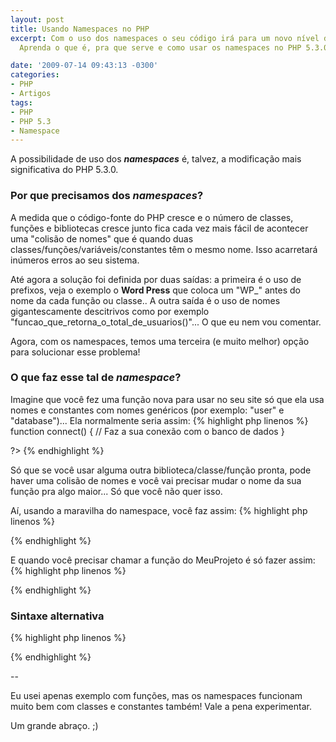 ```yaml
---
layout: post
title: Usando Namespaces no PHP
excerpt: Com o uso dos namespaces o seu código irá para um novo nível de organização...
  Aprenda o que é, pra que serve e como usar os namespaces no PHP 5.3.0.

date: '2009-07-14 09:43:13 -0300'
categories:
- PHP
- Artigos
tags:
- PHP
- PHP 5.3
- Namespace
---
```

A possibilidade de uso dos <em><strong>namespaces</strong></em> é, talvez, a modificação mais significativa do PHP 5.3.0.

<h3>Por que precisamos dos <em>namespaces</em>?</h3>
A medida que o código-fonte do PHP cresce e o número de classes, funções e bibliotecas cresce junto fica cada vez mais fácil de acontecer uma "colisão de nomes" que é quando duas classes/funções/variáveis/constantes têm o mesmo nome. Isso acarretará inúmeros erros ao seu sistema.

Até agora a solução foi definida por duas saídas: a primeira é o uso de prefixos, veja o exemplo o <strong>Word Press</strong> que coloca um "WP_" antes do nome da cada função ou classe.. A outra saída é o uso de nomes gigantescamente descitrivos como por exemplo "funcao_que_retorna_o_total_de_usuarios()"... O que eu nem vou comentar.

Agora, com os namespaces, temos uma terceira (e muito melhor) opção para solucionar esse problema!

<h3>O que faz esse tal de <em>namespace</em>?</h3>
Imagine que você fez uma função nova para usar no seu site só que ela usa nomes e constantes com nomes genéricos (por exemplo: "user" e "database")... Ela normalmente seria assim:
{% highlight php linenos %}
<?php

function connect() {
	// Faz a sua conexão com o banco de dados
}

?>
{% endhighlight %}

Só que se você usar alguma outra biblioteca/classe/função pronta, pode haver uma colisão de nomes e você vai precisar mudar o nome da sua função pra algo maior... Só que você não quer isso.

Aí, usando a maravilha do namespace, você faz assim:
{% highlight php linenos %}
<?php

namespace MeuProjeto;

function connect() {
	// Faz a sua conexão com o banco de dados
}

?>
{% endhighlight %}

E quando você precisar chamar a função do MeuProjeto é só fazer assim:
{% highlight php linenos %}
<?php
	// Inclui o arquivo com a função
	include("conexao-MySQL.php");

	// Chama a função dentro do namespace
	MeuProjeto/connect();
?>
{% endhighlight %}

<h3>Sintaxe alternativa</h3>

{% highlight php linenos %}
<?php

namespace MeuProjeto {

	function connect() {
		// Faz a sua conexão com o banco de dados
	}

}

?>
{% endhighlight %}

--

Eu usei apenas exemplo com funções, mas os namespaces funcionam muito bem com classes e constantes também! Vale a pena experimentar.

Um grande abraço. ;)

